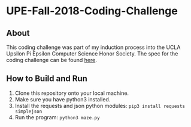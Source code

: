 # UPE-Fall-2018-Coding-Challenge

## About

This coding challenge was part of my induction process into the UCLA Upsilon Pi Epsilon Computer Science Honor Society.
The spec for the coding challenge can be found [here](https://gist.github.com/austinguo550/381d5e30d825b90900ef60fa39a806f4).

## How to Build and Run

1. Clone this repository onto your local machine.
2. Make sure you have python3 installed.
3. Install the requests and json python modules: `pip3 install requests simplejson`
4. Run the program: `python3 maze.py`
